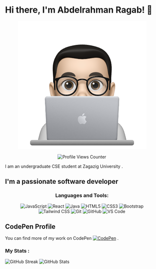 # Hi there, I'm Abdelrahman Ragab! 👋
 <div align="center">

 ![Coding Cover](https://raw.githubusercontent.com/abdelrahmanrgab/abdelrahmanrgab/master/images/profile-img.png)
</div>

<p align="center">
  <img src="https://komarev.com/ghpvc/?username=abdelrahmanrgab&abbreviated=true" alt="Profile Views Counter">
</p>

I am an undergraduate CSE student at Zagazig University .

## I'm a passionate software developer

<div align="center">

### Languages and Tools:
![JavaScript](https://img.shields.io/badge/JavaScript-F7DF1E?style=flat-square&logo=javascript&logoColor=black)
![React](https://img.shields.io/badge/React-61DAFB?style=flat-square&logo=react&logoColor=white)
![Java](https://img.shields.io/badge/Java-007396?style=flat-square&logo=java&logoColor=white)
![HTML5](https://img.shields.io/badge/HTML5-E34F26?style=flat-square&logo=html5&logoColor=white)
![CSS3](https://img.shields.io/badge/CSS3-1572B6?style=flat-square&logo=css3&logoColor=white)
![Bootstrap](https://img.shields.io/badge/Bootstrap-563D7C?style=flat-square&logo=bootstrap&logoColor=white)
![Tailwind CSS](https://img.shields.io/badge/Tailwind_CSS-38B2AC?style=flat-square&logo=tailwind-css&logoColor=white)
![Git](https://img.shields.io/badge/Git-F05032?style=flat-square&logo=git&logoColor=white)
![GitHub](https://img.shields.io/badge/GitHub-181717?style=flat-square&logo=github&logoColor=white)
![VS Code](https://img.shields.io/badge/VS_Code-007ACC?style=flat-square&logo=visual-studio-code&logoColor=white)
</div>

## CodePen Profile

You can find more of my work on CodePen [![CodePen](https://img.shields.io/badge/CodePen-000000?style=flat-square&logo=codepen&logoColor=white)](https://codepen.io/Abdelrahman-Ragab/) .

###  My Stats :
![GitHub Streak](https://github-readme-streak-stats.herokuapp.com/?user=abdelrahmanrgab&theme=vision-friendly-dark)
![GitHub Stats](https://github-readme-stats.vercel.app/api?username=abdelrahmanrgab&show_icons=true&theme=vision-friendly-dark)

